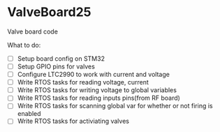 # ValveBoard25
Valve board code

What to do:
 - [ ] Setup board config on STM32
 - [ ] Setup GPIO pins for valves
 - [ ] Configure LTC2990 to work with current and voltage
 - [ ] Write RTOS tasks for reading voltage, current
 - [ ] Write RTOS tasks for writing voltage to global variables
 - [ ] Write RTOS tasks for reading inputs pins(from RF board)
 - [ ] Write RTOS tasks for scanning global var for whether or not firing is enabled
 - [ ] Write RTOS tasks for activiating valves
